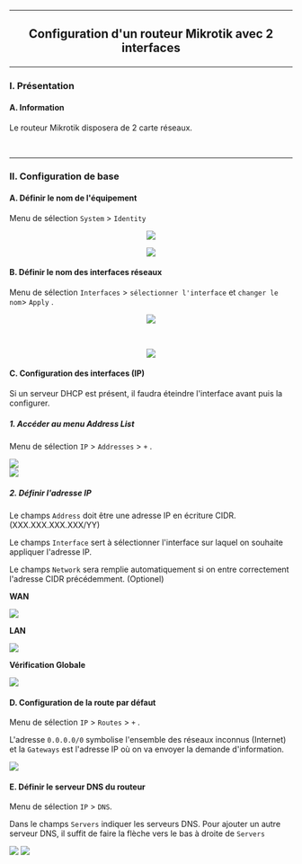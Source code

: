 ------------------------------------------------------------------------------------------------------------------------------------------------------------------------------------------------------
## <p align='center'> Configuration d'un routeur Mikrotik avec 2 interfaces </p>

------------------------------------------------------------------------------------------------------------------------------------------------------------------------------------------------------
### I. Présentation
#### A. Information
Le routeur Mikrotik disposera de 2 carte réseaux.

<br />

------------------------------------------------------------------------------------------------------------------------------------------------------------------------------------------------------
### II. Configuration de base
#### A. Définir le nom de l'équipement
Menu de sélection `System` > `Identity`

<p align='center'> <img src='https://github.com/Drthrax74/Mikrotik/assets/35907/10b708bb-2623-40cf-98de-2f8405616958)' /> </p>

<p align='center'> <img src='https://github.com/Drthrax74/Mikrotik/assets/35907/ec02cb7f-cb1b-4eae-af54-76cc15345f2b' /> </p>

#### B. Définir le nom des interfaces réseaux
Menu de sélection `Interfaces` > `sélectionner l'interface` et `changer le nom`> `Apply` .

<p align='center'> <img src='https://github.com/Drthrax74/Mikrotik/assets/35907/633167b0-2ea0-4bbd-b263-a9b93bddcb3a' /> </p>

<br />

<p align='center'> <img src='https://github.com/Drthrax74/Mikrotik/assets/35907/4d89fff0-8dd1-4ec6-96d9-4088b0bc8bf4' /> </p>


#### C. Configuration des interfaces (IP)
Si un serveur DHCP est présent, il faudra éteindre l'interface avant puis la configurer.

##### 1. Accéder au menu Address List
Menu de sélection `IP` > `Addresses` > `+` .

<img src='https://github.com/Drthrax74/Mikrotik/assets/35907/c8ce987f-5660-49e1-8cba-1920c8d1857b' /> 

<br />

<img src='https://github.com/Drthrax74/Mikrotik/assets/35907/a3366305-b791-4ffd-9207-1296c77c52bd' />

##### 2. Définir l'adresse IP
Le champs `Address` doit être une adresse IP en écriture CIDR. (XXX.XXX.XXX.XXX/YY)

Le champs `Interface` sert à sélectionner l'interface sur laquel on souhaite appliquer l'adresse IP.

Le champs `Network` sera remplie automatiquement si on entre correctement l'adresse CIDR précédemment. (Optionel)

**WAN**

<img src='https://github.com/Drthrax74/Mikrotik/assets/35907/1cd7218e-7204-4c6e-9f54-a1938f55b17e' />

**LAN**

<img src='https://github.com/Drthrax74/Mikrotik/assets/35907/158a0573-5557-43bb-a61d-49eb13716e51' />

**Vérification Globale**

<img src='https://github.com/Drthrax74/Mikrotik/assets/35907/a6720e6d-f625-41a0-be06-faad42c4bb8f' />


#### D. Configuration de la route par défaut
Menu de sélection `IP` > `Routes` > `+` .

L'adresse `0.0.0.0/0` symbolise l'ensemble des réseaux inconnus (Internet) et la `Gateways` est l'adresse IP où on va envoyer la demande d'information.

<img src='https://github.com/Drthrax74/Mikrotik/assets/35907/1596da4d-652a-4f77-a760-bf49977e664e' />


#### E. Définir le serveur DNS du routeur
Menu de sélection `IP` > `DNS`.

Dans le champs `Servers` indiquer les serveurs DNS. Pour ajouter un autre serveur DNS, il suffit de faire la flèche vers le bas à droite de `Servers`

<img src='https://github.com/Drthrax74/Mikrotik/assets/35907/89de680f-015d-4670-a4ba-353c2f68892c' />

<img src='https://github.com/Drthrax74/Mikrotik/assets/35907/c5a1af8f-5819-4fd7-9710-f81549f431da' />


